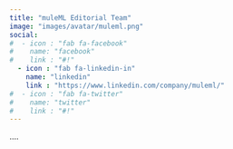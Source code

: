 ```yaml
---
title: "muleML Editorial Team"
image: "images/avatar/muleml.png"
social:
#  - icon : "fab fa-facebook"
#    name: "facebook"
#    link : "#!"
  - icon : "fab fa-linkedin-in"
    name: "linkedin"
    link : "https://www.linkedin.com/company/muleml/"
#  - icon : "fab fa-twitter"
#    name: "twitter"
#    link : "#!"
---
```


....
